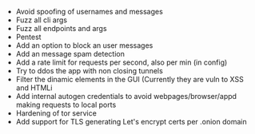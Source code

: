 - Avoid spoofing of usernames and messages
- Fuzz all cli args
- Fuzz all endpoints and args
- Pentest
- Add an option to block an user messages
- Add an message spam detection
- Add a rate limit for requests per second, also per min (in config)
- Try to ddos the app with non closing tunnels
- Filter the dinamic elements in the GUI (Currently they are vuln to XSS and HTMLi
- Add internal autogen credentials to avoid webpages/browser/appd making requests to local ports
- Hardening of tor service
- Add support for TLS generating Let's encrypt certs per .onion domain
